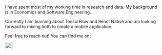 I have spent most of my working time in research and data. My background is in Economics and Software Engineering.

Currently I am learning about TensorFlow and React Native and am looking forward to mixing both to create a mobile application.

Feel free to reach out! You can find me on:

<a href="https://www.linkedin.com/in/francisvs56/"><img src="https://img.shields.io/badge/linkedin-%230077B5.svg?&style=for-the-badge&logo=linkedin&logoColor=white" height=25></a>


